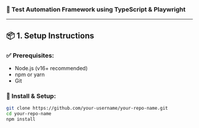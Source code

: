 ### 🧪 Test Automation Framework using **TypeScript** & **Playwright**

---

## 📦 1. Setup Instructions

### ✅ Prerequisites:
- Node.js (v16+ recommended)
- npm or yarn
- Git

### 🚀 Install & Setup:

```bash
git clone https://github.com/your-username/your-repo-name.git
cd your-repo-name
npm install
